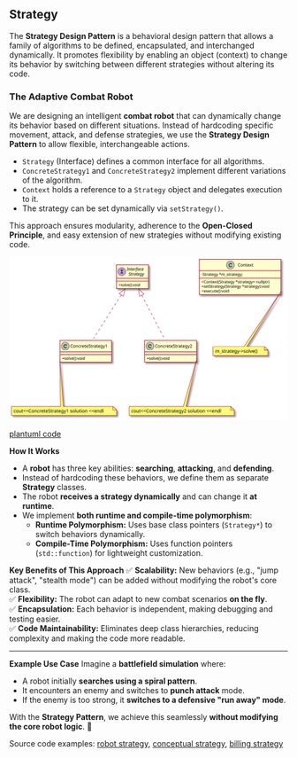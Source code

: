 ##  Strategy

The **Strategy Design Pattern** is a behavioral design pattern that allows a family of algorithms to be defined, encapsulated, and interchanged dynamically. It promotes flexibility by enabling an object (context) to change its behavior by switching between different strategies without altering its code.


### The Adaptive Combat Robot

We are designing an intelligent **combat robot** that can dynamically change its behavior based on different situations. Instead of hardcoding specific movement, attack, and defense strategies, we use the **Strategy Design Pattern** to allow flexible, interchangeable actions.



- `Strategy` (Interface) defines a common interface for all algorithms.
- `ConcreteStrategy1` and `ConcreteStrategy2` implement different variations of the algorithm.
- `Context` holds a reference to a `Strategy` object and delegates execution to it.
- The strategy can be set dynamically via `setStrategy()`.

This approach ensures modularity, adherence to the **Open-Closed Principle**, and easy extension of new strategies without modifying existing code.



![PlantUML model](diagrams/conceptual_strategy.svg)

[plantuml code](diagrams/conceptual_strategy.puml)




 **How It Works**
- A **robot** has three key abilities: **searching**, **attacking**, and **defending**.
- Instead of hardcoding these behaviors, we define them as separate **Strategy** classes.
- The robot **receives a strategy dynamically** and can change it **at runtime**.
- We implement **both runtime and compile-time polymorphism**:
  - **Runtime Polymorphism:** Uses base class pointers (`Strategy*`) to switch behaviors dynamically.
  - **Compile-Time Polymorphism:** Uses function pointers (`std::function`) for lightweight customization.

 **Key Benefits of This Approach**
✅ **Scalability:** New behaviors (e.g., "jump attack", "stealth mode") can be added without modifying the robot's core class.  
✅ **Flexibility:** The robot can adapt to new combat scenarios **on the fly**.  
✅ **Encapsulation:** Each behavior is independent, making debugging and testing easier.  
✅ **Code Maintainability:** Eliminates deep class hierarchies, reducing complexity and making the code more readable.

---

 **Example Use Case**
Imagine a **battlefield simulation** where:
- A robot initially **searches using a spiral pattern**.
- It encounters an enemy and switches to **punch attack** mode.
- If the enemy is too strong, it **switches to a defensive "run away" mode**.

With the **Strategy Pattern**, we achieve this seamlessly **without modifying the core robot logic**. 🚀



Source code examples:
[robot strategy](../../../DesignPatern/src/Behavioral/Strategy/robot.cpp), [conceptual strategy](../../../DesignPatern/src/Behavioral/Strategy/conceptual_strategy.cpp), [billing strategy](Strategy/billing_strategy.cpp)

